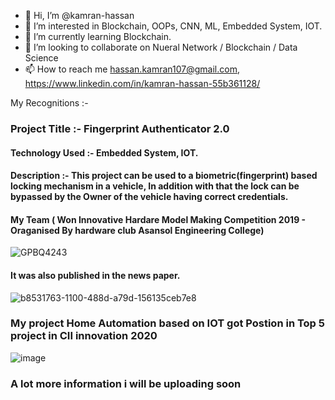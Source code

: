 - 👋 Hi, I’m @kamran-hassan
- 👀 I’m interested in Blockchain, OOPs, CNN, ML, Embedded System, IOT.
- 🌱 I’m currently learning Blockchain.
- 💞️ I’m looking to collaborate on Nueral Network / Blockchain / Data Science
- 📫 How to reach me hassan.kamran107@gmail.com,  https://www.linkedin.com/in/kamran-hassan-55b361128/


<!---
kamran-hassan/kamran-hassan is a ✨ special ✨ repository because its `README.md` (this file) appears on your GitHub profile.
You can click the Preview link to take a look at your changes.
--->

My Recognitions :-  
### Project Title :- Fingerprint Authenticator 2.0
#### Technology Used :- Embedded System, IOT.
#### Description :- This project can be used to a biometric(fingerprint) based locking mechanism in a vehicle, In addition with that the lock can be bypassed by the Owner of the vehicle having correct credentials.

#### My Team ( Won Innovative Hardare Model Making Competition 2019 - Oraganised By hardware club Asansol Engineering College)
![GPBQ4243](https://user-images.githubusercontent.com/52744272/151304521-78c364a0-1d77-460b-9728-8e3dfb11284d.JPG)
#### It was also published in the news paper.
![b8531763-1100-488d-a79d-156135ceb7e8](https://user-images.githubusercontent.com/52744272/151304616-28d3ca87-9c9f-42ab-b347-b85f8dd60e24.JPG)


### My project Home Automation based on IOT got Postion in Top 5 project in CII innovation 2020

![image](https://user-images.githubusercontent.com/52744272/158177153-eb8c7ee0-a24c-453c-bd36-e8bf3dc83c05.png)

### A lot more information i will be uploading soon

